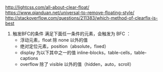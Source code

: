 http://lightcss.com/all-about-clear-float/
https://www.qianduan.net/universal-to-remove-floating-style/
http://stackoverflow.com/questions/211383/which-method-of-clearfix-is-best
1. 触发BFC的条件
满足下面任一条件的元素，会触发为 BFC ：
    * 浮动元素，float 除 none 以外的值
    * 绝对定位元素，position（absolute，fixed）
    * display 为以下其中之一的值 inline-blocks，table-cells，table-captions
    * overflow 除了 visible 以外的值（hidden，auto，scroll）